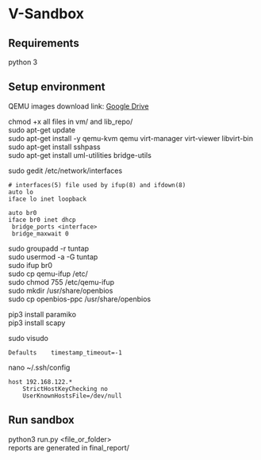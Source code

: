 # V-Sandbox
## Requirements
python 3
## Setup environment
QEMU images download link: 
[Google Drive](https://drive.google.com/open?id=1pog7OGsiYfWaJ5QyOouxx9CAHpUnQwU5)

chmod +x all files in vm/ and lib_repo/ \
sudo apt-get update\
sudo apt-get install -y qemu-kvm qemu virt-manager virt-viewer libvirt-bin\
sudo apt-get install sshpass\
sudo apt-get install uml-utilities bridge-utils

sudo gedit /etc/network/interfaces
```
# interfaces(5) file used by ifup(8) and ifdown(8)
auto lo
iface lo inet loopback

auto br0
iface br0 inet dhcp
 bridge_ports <interface>
 bridge_maxwait 0
```

sudo groupadd -r tuntap\
sudo usermod -a -G tuntap <hostname>\
sudo ifup br0\
sudo cp qemu-ifup /etc/\
sudo chmod 755 /etc/qemu-ifup\
sudo mkdir /usr/share/openbios\
sudo cp openbios-ppc /usr/share/openbios

pip3 install paramiko\
pip3 install scapy

sudo visudo
```
Defaults    timestamp_timeout=-1
```
nano ~/.ssh/config
```
host 192.168.122.*
    StrictHostKeyChecking no
    UserKnownHostsFile=/dev/null
```
## Run sandbox
python3 run.py <file_or_folder>\
reports are generated in final_report/